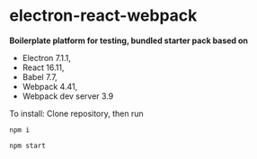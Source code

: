 # electron-react-webpack

**Boilerplate platform for testing, bundled starter pack based on**
 - Electron 7.1.1,
 - React 16.11, 
 - Babel 7.7,
- Webpack 4.41,
- Webpack dev server 3.9
  
To install:
Clone repository, then run

    npm i

    npm start
